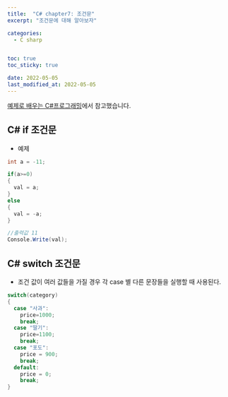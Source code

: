 ```yaml
---
title:  "C# chapter7: 조건문"
excerpt: "조건문에 대해 알아보자"

categories:
  - C sharp


toc: true
toc_sticky: true

date: 2022-05-05
last_modified_at: 2022-05-05
---
```

[예제로 배우는 C#프로그래밍](http://www.csharpstudy.com/CSharp/CSharp-operator.aspx)에서 참고했습니다.

## C# if 조건문
  - 예제

  ```c#
  int a = -11;

  if(a>=0)
  {
    val = a;
  }
  else
  {
    val = -a;
  }

  //출력값 11
  Console.Write(val);
  ```

## C# switch 조건문

  - 조건 값이 여러 값들을 가질 경우 각 case 별 다른 문장들을 실행할 때 사용된다.


  ```c#
  switch(category)
  {
    case "사과":
      price=1000;
      break;
    case "딸기":
      price=1100;
      break;
    case "포도":
      price = 900;
      break;
    default:
      price = 0;
      break;
  }
  ```
